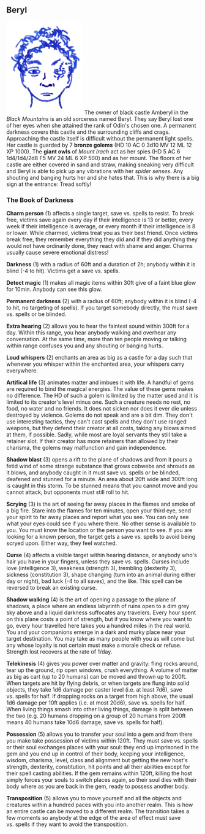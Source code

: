## Beryl

![Beryl](Beryl.jpeg) The owner of black castle Amberyl in the *Black
Mountains* is an old sorceress named Beryl. They say Beryl lost one of
her eyes when she attained the rank of Odin's chosen one. A permanent
darkness covers this castle and the surrounding cliffs and crags.
Approaching the castle itself is difficult without the permanent light
spells. Her castle is guarded by 7 **bronze golems** (HD 10 AC 0 3d10
MV 12 ML 12 XP 1000). The **giant owls** of *Mount Irach* act as her
spies (HD 5 AC 6 1d4/1d4/2d8 F5 MV 24 ML 6 XP 500) and as her mount.
The floors of her castle are either covered in sand and straw, making
sneaking very difficult and Beryl is able to pick up any vibrations
with her *spider senses*. Any shouting and banging hurts her and she
hates that. This is why there is a big sign at the entrance: Tread
softly!

### The Book of Darkness

**Charm person** (1) affects a single target, save vs. spells to
resist. To break free, victims save again every day if their
intelligence is 13 or better, every week if their intelligence is
average, or every month if their intelligence is 8 or lower. While
charmed, victims treat you as their best friend. Once victims break
free, they remember everything they did and if they did anything they
would not have ordinarily done, they react with shame and anger.
Charms usually cause severe emotional distress!

**Darkness** (1) with a radius of 60ft and a duration of 2h; anybody
within it is blind (-4 to hit). Victims get a save vs. spells.

**Detect magic** (1) makes all magic items within 30ft give of a faint
blue glow for 10min. Anybody can see this glow.

**Permanent darkness** (2) with a radius of 60ft; anybody within it is
blind (-4 to hit, no targeting of spells). If you target somebody
directly, the must save vs. spells or be blinded.

**Extra hearing** (2) allows you to hear the faintest sound within
300ft for a day. Within this range, you hear anybody walking and
overhear any conversation. At the same time, more than ten people
moving or talking within range confuses you and any shouting or
banging hurts.

**Loud whispers** (2) enchants an area as big as a castle for a day
such that whenever you whisper within the enchanted area, your
whispers carry everywhere.

**Artifical life** (3) animates matter and imbues it with life. A
handful of gems are required to bind the magical energies. The value
of these gems makes no difference. The HD of such a golem is limited
by the matter used and it is limited to its creator's level minus one.
Such a creature needs no rest, no food, no water and no friends. It
does not sicken nor does it ever die unless destroyed by violence.
Golems do not speak and are a bit dim. They don't use interesting
tactics, they can't cast spells and they don't use ranged weapons, but
they defend their creator at all costs, taking any blows aimed at
them, if possible. Sadly, while most are loyal servants they still
take a retainer slot. If their creator has more retainers than allowed
by their charisma, the golems may malfunction and gain independence.

**Shadow blast** (3) opens a rift to the plane of shadows and from it
pours a fetid wind of some strange substance that grows cobwebs and
shrouds as it blows, and anybody caught in it must save vs. spells or
be blinded, deafened and stunned for a minute. An area about 20ft wide
and 300ft long is caught in this storm. To be stunned means that you
cannot move and you cannot attack, but opponents must still roll to
hit.

**Scrying** (3) is the art of seeing far away places in the flames and
smoke of a big fire. Stare into the flames for ten minutes, open your
third eye, send your spirit to far away places and report what you
see. You can only see what your eyes could see if you where there. No
other sense is available to you. You must know the location or the
person you want to see. If you are looking for a known person, the
target gets a save vs. spells to avoid being scryed upon. Either way,
they feel watched.

**Curse** (4) affects a visible target within hearing distance, or
anybody who's hair you have in your fingers, unless they save
vs. spells. Curses include love (intelligence 3), weakness (strength
3), trembling (dexterity 3), sickness (constitution 3), shape changing
(turn into an animal during either day or night), bad luck (-4 to all
saves), and the like. This spell can be reversed to break an existing
curse.

**Shadow walking** (4) is the art of opening a passage to the plane of
shadows, a place where an endless labyrinth of ruins open to a dim
grey sky above and a liquid darkness suffocates any travelers. Every
hour spent on this plane costs a point of strength, but if you know
where you want to go, every hour travelled here takes you a hundred
miles in the real world. You and your companions emerge in a dark and
murky place near your target destination. You may take as many people
with you as will come but any whose loyalty is not certain must make a
morale check or refuse. Strength lost recovers at the rate of 1/day.

**Telekinesis** (4) gives you power over matter and gravity: fling
rocks around, tear up the ground, rip open windows, crush everything.
A volume of matter as big as cart (up to 20 humans) can be moved and
thrown up to 200ft. When targets are hit by flying debris, or when
targets are flung into solid objects, they take 1d6 damage per caster
level (i.e. at least 7d6), save vs. spells for half. If dropping rocks
on a target from high above, the usual 1d6 damage per 10ft applies
(i.e. at most 20d6), save vs. spells for half. When living things
smash into other living things, damage is split between the two (e.g.
20 humans dropping on a group of 20 humans from 200ft means 40 humans
take 10d6 damage, save vs. spells for half).

**Possession** (5) allows you to transfer your soul into a gem and
from there you make take possession of victims within 120ft. They must
save vs. spells or their soul exchanges places with your soul: they
end up imprisoned in the gem and you end up in control of their body,
keeping your intelligence, wisdom, charisma, level, class and
alignment but getting the new host's strength, dexterity,
constitution, hit points and all their abilities except for their
spell casting abilities. If the gem remains within 120ft, killing the
host simply forces your souls to switch places again, so their soul
dies with their body where as you are back in the gem, ready to
possess another body.

**Transposition** (5) allows you to move yourself and all the objects
and creatures within a hundred paces with you into another realm. This
is how an entire castle can be moved to a different realm. The
transition takes a few moments so anybody at the edge of the area of
effect must save vs. spells if they want to avoid the transposition.
